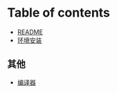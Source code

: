 # Table of contents

* [README](README.md)
* [环境安装](huan-jing-an-zhuang.md)

## 其他

* [编译器](qi-ta/bian-yi-qi.md)
